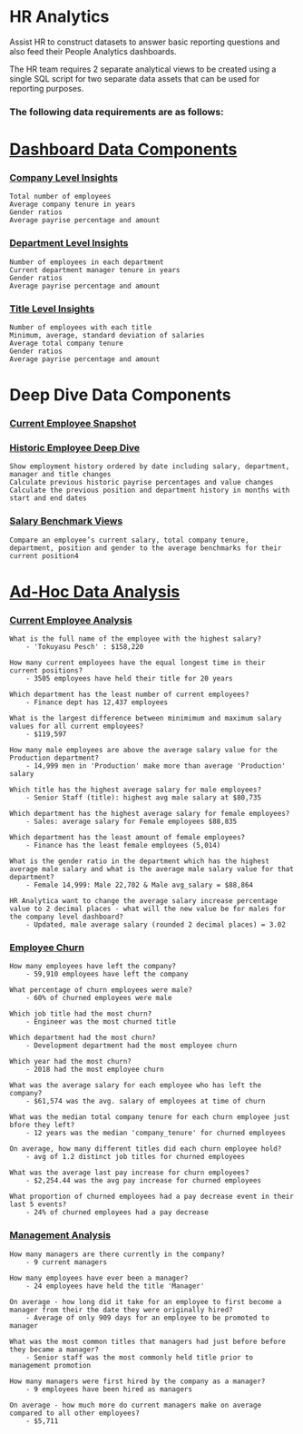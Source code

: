 # HR Analytics
Assist HR to construct datasets to answer basic reporting questions and also feed their People Analytics dashboards.

The HR team requires 2 separate analytical views to be created using a single SQL script for two separate data assets that can be used for reporting purposes.

### The following data requirements are as follows:

# [Dashboard Data Components](https://github.com/ajm-data/HR_analytics_company_department/tree/main/dashboard_data_components)


### [Company Level Insights](https://github.com/ajm-data/HR_analytics_company_department/blob/main/dashboard_data_components/company_level_insights.json)


    Total number of employees 
    Average company tenure in years
    Gender ratios
    Average payrise percentage and amount

### [Department Level Insights](https://github.com/ajm-data/HR_analytics_company_department/blob/main/dashboard_data_components/department_level_insights.json)

    Number of employees in each department
    Current department manager tenure in years
    Gender ratios
    Average payrise percentage and amount

### [Title Level Insights](https://github.com/ajm-data/HR_analytics_company_department/blob/main/dashboard_data_components/title_level_insights.json)

    Number of employees with each title
    Minimum, average, standard deviation of salaries
    Average total company tenure
    Gender ratios
    Average payrise percentage and amount

# Deep Dive Data Components

### [Current Employee Snapshot](https://github.com/ajm-data/HR_analytics_company_department/blob/main/deep_dive_data_components/current_snapshot.pgsql)
### [Historic Employee Deep Dive](https://github.com/ajm-data/HR_analytics_company_department/blob/main/deep_dive_data_components/historic_employee_records.pgsql)

    Show employment history ordered by date including salary, department, manager and title changes    
    Calculate previous historic payrise percentages and value changes
    Calculate the previous position and department history in months with start and end dates

### [Salary Benchmark Views](https://github.com/ajm-data/HR_analytics_company_department/blob/main/deep_dive_data_components/salary_benchmark_views.pgsql)
    Compare an employee’s current salary, total company tenure, department, position and gender to the average benchmarks for their current position4


# [Ad-Hoc Data Analysis](https://github.com/ajm-data/HR_analytics_company_department/tree/main/ad-hoc_analysis)

### [Current Employee Analysis](https://github.com/ajm-data/HR_analytics_company_department/blob/main/ad-hoc_analysis/current_employee_analysis.pgsql)
    
    What is the full name of the employee with the highest salary?
        - 'Tokuyasu Pesch' : $158,220
        
    How many current employees have the equal longest time in their current positions?
        - 3505 employees have held their title for 20 years
    
    Which department has the least number of current employees?
        - Finance dept has 12,437 employees

    What is the largest difference between minimimum and maximum salary values for all current employees?
        - $119,597

    How many male employees are above the average salary value for the Production department?
        - 14,999 men in 'Production' make more than average 'Production' salary

    Which title has the highest average salary for male employees?
        - Senior Staff (title): highest avg male salary at $80,735

    Which department has the highest average salary for female employees?
        - Sales: average salary for Female employees $88,835

    Which department has the least amount of female employees?
        - Finance has the least female employees (5,014)

    What is the gender ratio in the department which has the highest average male salary and what is the average male salary value for that department?
        - Female 14,999: Male 22,702 & Male avg_salary = $88,864
    
    HR Analytica want to change the average salary increase percentage value to 2 decimal places - what will the new value be for males for the company level dashboard?
        - Updated, male average salary (rounded 2 decimal places) = 3.02

### [Employee Churn](https://github.com/ajm-data/HR_analytics_company_department/blob/main/ad-hoc_analysis/churn_analysis.pgsql)

    How many employees have left the company?
        - 59,910 employees have left the company

    What percentage of churn employees were male?
        - 60% of churned employees were male

    Which job title had the most churn?
        - Engineer was the most churned title

    Which department had the most churn?
        - Development department had the most employee churn
    
    Which year had the most churn?
        - 2018 had the most employee churn

    What was the average salary for each employee who has left the company?
        - $61,574 was the avg. salary of employees at time of churn

    What was the median total company tenure for each churn employee just bfore they left?
        - 12 years was the median 'company_tenure' for churned employees

    On average, how many different titles did each churn employee hold?
        - avg of 1.2 distinct job titles for churned employees

    What was the average last pay increase for churn employees?
        - $2,254.44 was the avg pay increase for churned employees

    What proportion of churned employees had a pay decrease event in their last 5 events?
        - 24% of churned employees had a pay decrease


### [Management Analysis](https://github.com/ajm-data/HR_analytics_company_department/blob/main/ad-hoc_analysis/management_analysis.pgsql)

    
    How many managers are there currently in the company?
        - 9 current managers

    How many employees have ever been a manager?
        - 24 employees have held the title 'Manager'

    On average - how long did it take for an employee to first become a manager from their the date they were originally hired?
        - Average of only 909 days for an employee to be promoted to manager

    What was the most common titles that managers had just before before they became a manager?
        - Senior staff was the most commonly held title prior to management promotion

    How many managers were first hired by the company as a manager?
        - 9 employees have been hired as managers
        
    On average - how much more do current managers make on average compared to all other employees?
        - $5,711


